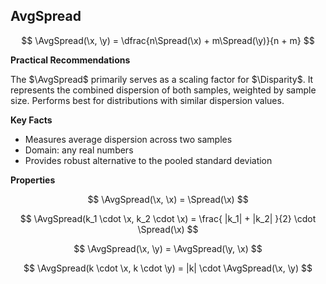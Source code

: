 ## AvgSpread

$$
\AvgSpread(\x, \y) = \dfrac{n\Spread(\x) + m\Spread(\y)}{n + m}
$$

**Practical Recommendations**

The $\AvgSpread$ primarily serves as a scaling factor for $\Disparity$.
It represents the combined dispersion of both samples, weighted by sample size.
Performs best for distributions with similar dispersion values.

**Key Facts**

- Measures average dispersion across two samples
- Domain: any real numbers
- Provides robust alternative to the pooled standard deviation

**Properties**

$$
\AvgSpread(\x, \x) = \Spread(\x)
$$

$$
\AvgSpread(k_1 \cdot \x, k_2 \cdot \x) = \frac{ |k_1| + |k_2| }{2} \cdot \Spread(\x)
$$

$$
\AvgSpread(\x, \y) = \AvgSpread(\y, \x)
$$

$$
\AvgSpread(k \cdot \x, k \cdot \y) = |k| \cdot \AvgSpread(\x, \y)
$$
